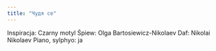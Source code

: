 ```yaml
---
title: "Чудя се"
---
```

Inspiracja: Czarny motyl
Śpiew: Olga Bartosiewicz-Nikolaev
Daf: Nikolai Nikolaev
Piano, sylphyo: ja
